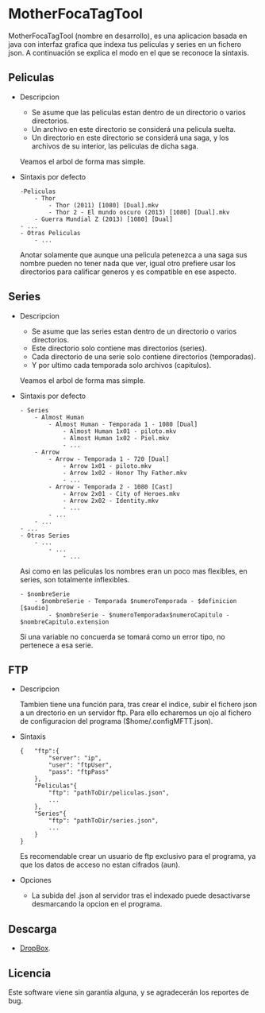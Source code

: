 # MotherFocaTagTool

MotherFocaTagTool (nombre en desarrollo), es una aplicacion basada en java con interfaz grafica que indexa tus peliculas y series en un fichero json.
A continuación se explica el modo en el que se reconoce la sintaxis.

## Peliculas

* Descripcion

	- Se asume que las peliculas estan dentro de un directorio o varios directorios.
	- Un archivo en este directorio se considerá una pelicula suelta.
	- Un directorio en este directorio se considerá una saga, y los archivos de su interior, las peliculas de dicha saga. 

	Veamos el arbol de forma mas simple.

* Sintaxis por defecto

	```
	-Peliculas
		- Thor
			- Thor (2011) [1080] [Dual].mkv
			- Thor 2 - El mundo oscuro (2013) [1080] [Dual].mkv
		- Guerra Mundial Z (2013) [1080] [Dual]
	- ...
	- Otras Peliculas
		- ...
	```

	Anotar solamente que aunque una pelicula petenezca a una saga sus nombre pueden no tener nada que ver, igual otro prefiere usar los directorios para calificar generos y es compatible en ese aspecto.

## Series

* Descripcion

	- Se asume que las series estan dentro de un directorio o varios directorios.
	- Este directorio solo contiene mas directorios (series).
	- Cada directorio de una serie solo contiene directorios (temporadas).
	- Y por ultimo cada temporada solo archivos (capitulos).

	Veamos el arbol de forma mas simple.

* Sintaxis por defecto

	```
	- Series
		- Almost Human
			- Almost Human - Temporada 1 - 1080 [Dual]
				- Almost Human 1x01 - piloto.mkv
				- Almost Human 1x02 - Piel.mkv
				- ...
		- Arrow
			- Arrow - Temporada 1 - 720 [Dual]
				- Arrow 1x01 - piloto.mkv
				- Arrow 1x02 - Honor Thy Father.mkv
				- ...
			- Arrow - Temporada 2 - 1080 [Cast]
				- Arrow 2x01 - City of Heroes.mkv
				- Arrow 2x02 - Identity.mkv
				- ...
			- ...
		- ...
	- ...
	- Otras Series
		- ...
			- ...
				- ...

	```

	Asi como en las peliculas los nombres eran un poco mas flexibles, en series, son totalmente inflexibles.

	```
	- $nombreSerie
		- $nombreSerie - Temporada $numeroTemporada - $definicion [$audio]
			- $nombreSerie - $numeroTemporadax$numeroCapitulo - $nombreCapitulo.extension
	```

	Si una variable no concuerda se tomará como un error tipo, no pertenece a esa serie.

## FTP

* Descripcion

	Tambien tiene una función para, tras crear el indice, subir el fichero json a un drectorio en un servidor ftp. Para ello echaremos un ojo al fichero de configuracion del programa ($home/.configMFTT.json).

* Sintaxis

	```
	{	"ftp":{
			"server": "ip", 
			"user": "ftpUser", 
			"pass": "ftpPass"
		},
		"Peliculas"{
			"ftp": "pathToDir/peliculas.json",
			...
		},
		"Series"{
			"ftp": "pathToDir/series.json",
			...
		}
	}
	```

	Es recomendable crear un usuario de ftp exclusivo para el programa, ya que los datos de acceso no estan cifrados (aun).
	
* Opciones
	- La subida del .json al servidor tras el indexado puede desactivarse desmarcando la opcion en el programa.

## Descarga

* [DropBox](https://dl.dropboxusercontent.com/u/67797304/GitHub/MotherFocaTagTool.jar).

## Licencia

Este software viene sin garantia alguna, y se agradecerán los reportes de bug.
